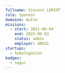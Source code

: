 ```yaml
---
fullname: Vincent LORIOT
role: Sponsor
domaine: Autre
missions:
  - start: 2021-06-04
    end: 2025-06-03
    status: admin
    employer: ANSSI
startups:
  - homologation
badges:
  - segur
---
```


